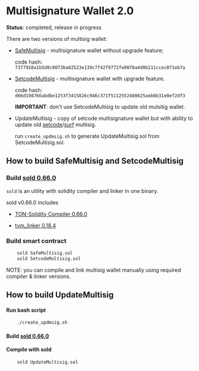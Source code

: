 # Multisignature Wallet 2.0

**Status**: completed, release in progress

There are two versions of multisig wallet:

- [SafeMultisig](./build/SafeMultisig.tvc) - multisignature wallet without upgrade feature;

    code hash: `7377910a1b5d0c8073ba02523e139c7f42f9772fe0076a4d0b211ccec071eb7a`

- [SetcodeMultisig](./build/SetcodeMultisig.tvc) - multisignature wallet with upgrade feature.

    code hash: `d66d198766abdbe1253f3415826c946c371f5112552408625aeb0b31e0ef2df3`

    **IMPORTANT**: don't use SetcodeMultisig to update old mulsitig wallet.

- UpdateMultisig - copy of setcode multisignature wallet but with ability to update old [setcode](https://github.com/tonlabs/ton-labs-contracts/tree/master/solidity/setcodemultisig)/[surf](https://github.com/EverSurf/contracts/tree/main/surfmultisig) multisig.

    run `create_updmsig.sh` to generate UpdateMultisig.sol from SetcodeMultisig.sol.

## How to build SafeMultisig and SetcodeMultisig

### Build [sold 0.66.0](https://github.com/tonlabs/TON-Solidity-Compiler/tree/0.66.0/sold)

`sold` is an utility with solidity compiler and linker in one binary. 

sold v0.66.0 includes

- [TON-Solidity Compiler 0.66.0](https://github.com/tonlabs/TON-Solidity-Compiler/tree/0.66.0)

- [tvm_linker 0.18.4](https://github.com/tonlabs/TVM-linker/releases/tag/0.18.4)

### Build smart contract

```bash
    sold SafeMultisig.sol
    sold SetcodeMultisig.sol
```

NOTE: you can compile and link multisig wallet manually using required compiler & linker versions.

## How to build UpdateMultisig 

#### Run bash script

```bash
    ./create_updmsig.sh
```

#### Build [sold 0.66.0](https://github.com/tonlabs/TON-Solidity-Compiler/tree/0.66.0/sold)

#### Compile with sold

```bash
    sold UpdateMultisig.sol
```